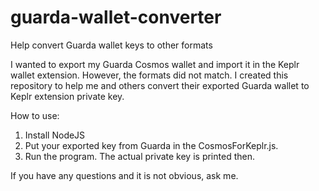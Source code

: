 # guarda-wallet-converter
Help convert Guarda wallet keys to other formats

I wanted to export my Guarda Cosmos wallet and import it in the Keplr wallet extension. However, the formats did not match.
I created this repository to help me and others convert their exported Guarda wallet to Keplr extension private key. 

How to use:
1. Install NodeJS
2. Put your exported key from Guarda in the CosmosForKeplr.js.
3. Run the program. The actual private key is printed then.

If you have any questions and it is not obvious, ask me.
